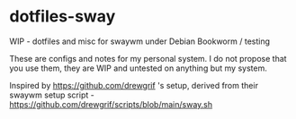 # dotfiles-sway
WIP - dotfiles and misc for swaywm under Debian Bookworm / testing


These are configs and notes for my personal system.
I do not propose that you use them, they are WIP and untested on anything but my system.

Inspired by https://github.com/drewgrif 's setup, derived from their swaywm setup script - https://github.com/drewgrif/scripts/blob/main/sway.sh
